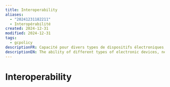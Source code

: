 ```yaml
---
title: Interoperability
aliases:
  - "20241231182211"
  - Interopérabilité
created: 2024-12-31
modified: 2024-12-31
tags:
  - gcpolicy
descriptionFR: Capacité pour divers types de dispositifs électroniques, de réseaux, de systèmes d’exploitation et d’applications de fonctionner ensemble efficacement, sans communication préalable, pour échanger de l’information de manière utile et significative.
descriptionEN: The ability of different types of electronic devices, networks, operating systems, and applications to work together effectively, without prior communication, to exchange information in a useful and meaningful manner.
---
```

# Interoperability
